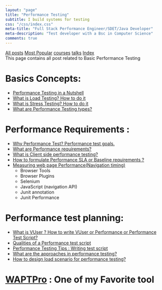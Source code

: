 ```yaml
---
layout: "page"
title: "Performance Testing"
subtitle: I build systems for testing
css: "/css/index.css"
meta-title: "Full Stack Performance Engineer/SDET/Java Developer"
meta-description: "Test developer with a Bsc in Computer Science"
comments: true
---
```

<div class="list-filters">
    <a href="/" class="list-filter filter-selected">All posts</a>
    <a href="/popular" class="list-filter">Most Popular</a>
    <a href="/courses" class="list-filter">courses</a>
	<a href="/talks" class="list-filter">talks</a>
    <a href="/tags" class="list-filter">Index</a>
</div>
This page contains all post related to Basic Performance Testing

# Basics Concepts: 
- [Performance Testing in a Nutshell](http://shantonusarker.blogspot.com/2015/01/performance-testing-in-a-nutshell.html)
- [What is Load Testing? How to do it](https://sarkershantonu.github.io/2012/12/31/load-testing/)
- [What is Stress Testing? How to do it](https://sarkershantonu.github.io/2013/01/12/stress-testing/)
- [What are Performance Testing types?](https://sarkershantonu.github.io/2014/11/25/performance-test-types/)

# Performance Requirements : 
- [Why Performance Test? Performance test goals.](https://sarkershantonu.github.io/2014/12/15/performance-test-goals/)
- [What are Performance requirements?](https://sarkershantonu.github.io/2014/12/16/performance-requirements/)
- [What is Client side performance testing?](http://shantonusarker.blogspot.com/2014/12/client-side-performance-testing.html)
- [How to formulate Performance SLA or Baseline requirements ?](http://shantonusarker.blogspot.com/2015/11/formulate-performance-sla-baseline.html)
- [Measuring web page Performance(Navigation timing)](http://shantonusarker.blogspot.com/2016/01/user-experience-ux-web-performance-application.html)
	- Browser Tools
	- Browser Plugins
	- Selenium
	- JavaScript (navigation API)
	- Junit annotation
	- Junit Performance

# Performance test planning: 
- [What is VUser ? How to write VUser or Performance or Performance Test Script?](http://shantonusarker.blogspot.com/2014/12/vuser-performance-test-script.html)
- [Qualities of a Performance test script](http://shantonusarker.blogspot.com/2015/02/qualities-vuser-performance-test-scripts.html)
- [Performance Testing Tips : Writing test script](http://shantonusarker.blogspot.com/2015/02/vuser-performance-test-script-tips.html)
- [What are the approaches in performance testing?](http://shantonusarker.blogspot.com/2015/02/when-to-do-performance-testing-agile.html)
- [How to design load scenario for performance testing?](http://shantonusarker.blogspot.com/2015/04/design-load-scenario.html)

# [WAPTPro](http://shantonusarker.blogspot.com/2013/01/introduction-to-waptpro.html) : One of my Favorite tool
